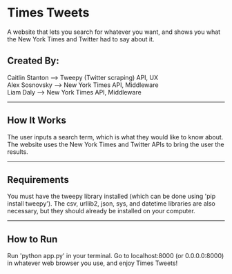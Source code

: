 Times Tweets
===================

A website that lets you search for whatever you want, and shows you what the New York Times and Twitter had to say about it.

Created By:
----------
Caitlin Stanton --> Tweepy (Twitter scraping) API, UX  <br>
Alex Sosnovsky  --> New York Times API, Middleware <br>
Liam Daly       --> New York Times API, Middleware <br>

----------


How It Works
-------------
The user inputs a search term, which is what they would like to know about.
The website uses the New York Times and Twitter APIs to bring the user the results.

----------


Requirements
--------------
You must have the tweepy library installed (which can be done using 'pip install tweepy'). The csv, urllib2, json, sys, and datetime libraries are also necessary, but they should already be installed on your computer.

-----------


How to Run
--------------
Run 'python app.py' in your terminal. Go to localhost:8000 (or 0.0.0.0:8000) in whatever web browser you use, and enjoy Times Tweets!
